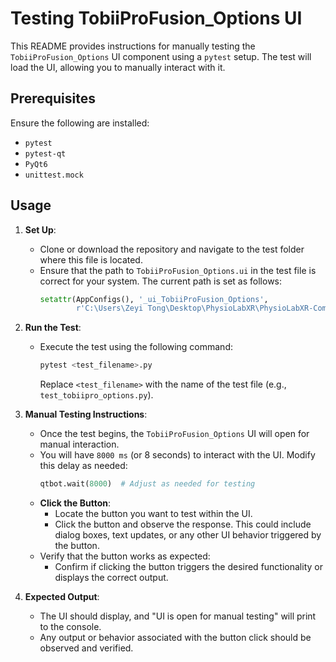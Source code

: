 # Testing TobiiProFusion_Options UI

This README provides instructions for manually testing the `TobiiProFusion_Options` UI component using a `pytest` setup. The test will load the UI, allowing you to manually interact with it.

## Prerequisites

Ensure the following are installed:
- `pytest`
- `pytest-qt`
- `PyQt6`
- `unittest.mock`

## Usage

1. **Set Up**:
   - Clone or download the repository and navigate to the test folder where this file is located.
   - Ensure that the path to `TobiiProFusion_Options.ui` in the test file is correct for your system. The current path is set as follows:
     ```python
     setattr(AppConfigs(), '_ui_TobiiProFusion_Options', 
             r'C:\Users\Zeyi Tong\Desktop\PhysioLabXR\PhysioLabXR-Community\physiolabxr\_ui\TobiiProFusion_Options.ui')
     ```

2. **Run the Test**:
   - Execute the test using the following command:
     ```bash
     pytest <test_filename>.py
     ```
     Replace `<test_filename>` with the name of the test file (e.g., `test_tobiipro_options.py`).

3. **Manual Testing Instructions**:
   - Once the test begins, the `TobiiProFusion_Options` UI will open for manual interaction.
   - You will have `8000 ms` (or 8 seconds) to interact with the UI. Modify this delay as needed:
     ```python
     qtbot.wait(8000)  # Adjust as needed for testing
     ```
   - **Click the Button**:
     - Locate the button you want to test within the UI.
     - Click the button and observe the response. This could include dialog boxes, text updates, or any other UI behavior triggered by the button.
   - Verify that the button works as expected:
     - Confirm if clicking the button triggers the desired functionality or displays the correct output.

4. **Expected Output**:
   - The UI should display, and "UI is open for manual testing" will print to the console.
   - Any output or behavior associated with the button click should be observed and verified.
